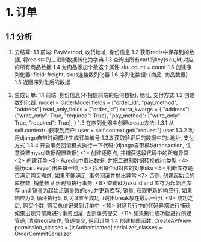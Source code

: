 # 1. 订单

## 1.1 分析

1. 去结算:
    1.1 前端: PayMethod, 收货地址, 身份信息
    1.2 获取redis中保存到的数据, 将redis中的二进制数据转化为字典
    1.3 查询出所有cart的key(sku_id)对应的所有商品数据
    1.4 为商品添加个数这个属性 sku.count = count
    1.5 创建序列化器:
        field: freight, skus连接数列化器
    1.6 序列化数据: {商品, 商品数据}
    1.5 返回序列化后的数据

2. 生成订单:
    1.1 前端: 身份信息(不相信前端的任何数据), 地址, 支付方式
    1.2 创建数列化器:
        model = OrderModel
        fields = ["order_id", "pay_method", "address"]
        read_only_fields = ["order_id"]
        extra_kwargs = {
            "address": {"write_only": True, "required": True},
            "pay_method": {"write_only": True, "required": True},
        }
    1.3 在序列化器中创建create方法:
        1.3.1 从self.context中获取到用户: user = self.context.get("request").user
        1.3.2 利用django自带时间模块生成订单编号
        1.3.3 获取验证后的数据中的: 地址, 支付方式
        1.3.4 开启事务回滚模式执行一下代码:(django自带模块transaction, 注意设置mysql数据配置数据)
            <1> 创建还原点, 并捕获这段代码中的所有异常
            <2> 创建订单
            <3> 从redis中取出数据, 并把二进制数据转换成int类型
            <4> 遍历cart.keys()出来每一项, 
                <5> 找出每个id对应的对象sku
                <6> 判断库存是否满足购买需求, 如果不能满足, 事务回滚并抛出异常
                <7> 否则: 创建起始点的库存数, 销量数
                # 乐观锁执行事务
    ​            <8> 查询id为sku.id and 库存为起始点库存 and 销量为起始点销量数的sku并更新库存, 销量, 获取更新的响应行, 如果响应为0, 循环执行5, 6, 7, 8直至成功, (跳出break放在最后一行)
    ​            <9> 成功之后, 购买个数, 购买总价记录到订单中
    ​        <10> 对这几行中的代码异常进行捕获, 如果出现异常就进行事务回滚, 否则事务提交
    ​        <11> 如果执行成功就进行创建管道, 清空redis操作, 管道提交, 返回订单
    1.4 创建视图函数, CreateAPIView
    ​    permission_classes = [IsAuthenticated]
    ​    serializer_classes = OrderCommitSerializer